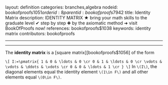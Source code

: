layout: definition
categories: branches,algebra
nodeid: bookofproofs$1051
orderid: 8
parentid: bookofproofs$7942
title: Identity Matrix
description: IDENTITY MATRIX ★ bring your math skills to the graduate level ✔ step by step ✚ by the axiomatic method ➜ visit BookOfProofs now!
references: bookofproofs$1038
keywords: identity matrix
contributors: bookofproofs

---


---

The **identity matrix** is a [square matrix][bookofproofs$1056] of the form

`\[
I:=\pmatrix{
1 & 0 & \ldots & 0 \cr
0 & 1 & \ldots & 0 \cr
\vdots & \vdots & \ddots & \vdots \cr
0 & 0 & \ldots & 1 \cr
}
\]`
In `\(I\)`, the diagonal elements equal the identity element `\(1\in F\)` and all other elements equal `\(0\in F\)`.
